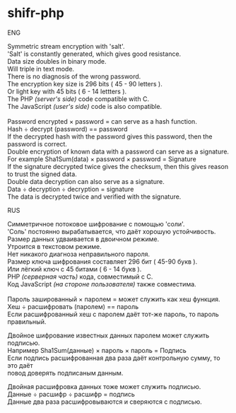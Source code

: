 # shifr-php
<p>ENG</p>
<p>
Symmetric stream encryption with 'salt'.<br>
'Salt' is constantly generated, which gives good resistance.<br>
Data size doubles in binary mode.<br>
Will triple in text mode.<br>
There is no diagnosis of the wrong password.<br>
The encryption key size is 296 bits ( 45 - 90 letters ).<br>
Or light key with 45 bits ( 6 - 14 lettters ).<br>
The PHP <i>(server's side)</i> code compatible with C.<br>
The JavaScript <i>(user's side)</i> code is also compatible.<br>
<br>
Password encrypted × password = can serve as a hash function.<br>
Hash ÷ decrypt (password) == password <br>
If the decrypted hash with the password gives this password, then the password is correct.<br>
Double encryption of known data with a password can serve as a signature. <br>
For example Sha1Sum(data) × password × password = Signature <br>
If the signature decrypted twice gives the checksum, then this gives reason to trust the signed data.<br>
Double data decryption can also serve as a signature.<br>
Data ÷ decryption ÷ decryption = signature<br>
The data is decrypted twice and verified with the signature.<br>
</p>
<p>RUS</p>
<p>
Симметричное потоковое шифрование с помощью 'соли'.<br>
'Соль' постоянно вырабатывается, что даёт хорошую устойчивость.<br>
Размер данных удваивается в двоичном режиме.<br>
Утроится в текстовом режиме.<br>
Нет никакого диагноза неправильного пароля.<br>
Размер ключа шифрования составляет 296 бит ( 45-90 букв ).<br>
Или лёгкий ключ с 45 битами ( 6 - 14 букв ).<br>
PHP <i>(серверная часть)</i> кода, совместимый с C.<br>
Код JavaScript <i>(на стороне пользователя)</i> также совместима.<br>
<br>
Пароль зашированный × паролем = может служить как хеш функция.<br>
Хеш ÷ расшифровать (паролем) == пароль<br>
Если расшифрованный хеш с паролем даёт тот-же пароль, то пароль правильный.<br>

Двойное шифрование известных данных паролем может служить подписью.<br>
Например Sha1Sum(данные) × пароль × пароль = Подпись<br>
Если подпись расшифрованная два раза даёт контрольную сумму, то это даёт <br>
повод доверять подписаным данным.<br>

Двойная расшифровка данных тоже может служить подписью.<br>
Данные ÷ расшифр ÷ расшифр = подпись<br>
Данные два раза расшифровываются и сверяются с подписью.<br>
</p>
